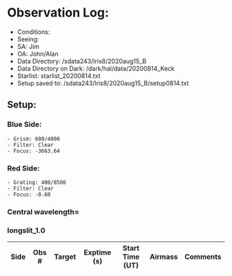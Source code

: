 # Observation Log: 

* Conditions: 
* Seeing: 
* SA: Jim
* OA: John/Alan
* Data Directory: /sdata243/lris8/2020aug15_B
* Data Directory on Dark: /dark/hal/data/20200814_Keck
* Starlist: starlist_20200814.txt
* Setup saved to: /sdata243/lris8/2020aug15_B/setup0814.txt

## Setup: 


### Blue Side:
    - Grism: 600/4000
    - Filter: Clear
    - Focus: -3663.64

### Red Side:
    - Grating: 400/8500
    - Filter: Clear
    - Focus: -0.60
    
### Central wavelength= 
### longslit_1.0


| Side | Obs #     | Target    | Exptime (s) | Start Time (UT) | Airmass | Comments                                                   |
|------|-----------|-----------|-------------|-----------------|---------|------------------------------------------------------------|



